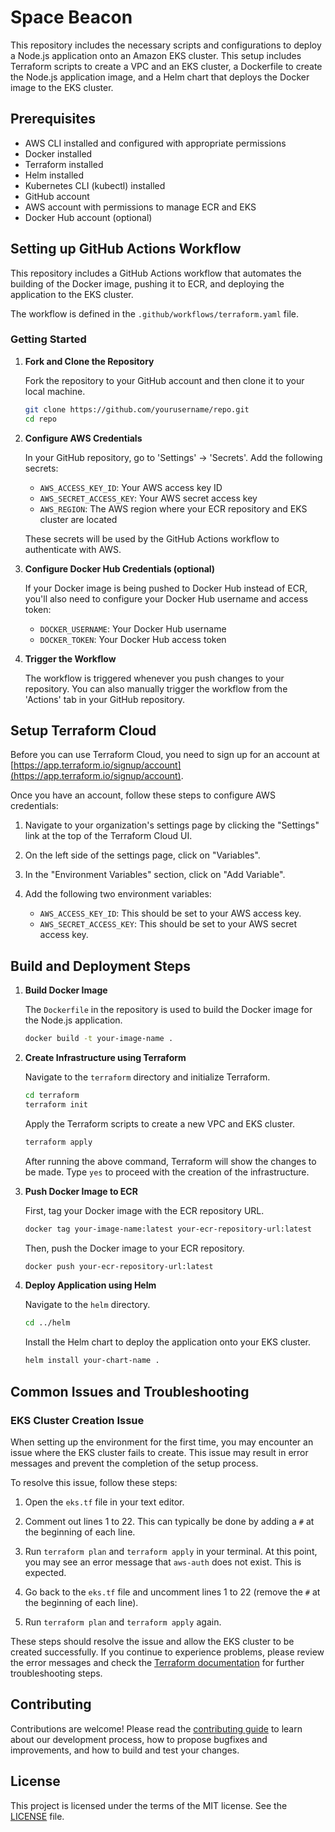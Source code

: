 # Space Beacon

This repository includes the necessary scripts and configurations to deploy a Node.js application onto an Amazon EKS cluster. This setup includes Terraform scripts to create a VPC and an EKS cluster, a Dockerfile to create the Node.js application image, and a Helm chart that deploys the Docker image to the EKS cluster.

## Prerequisites

- AWS CLI installed and configured with appropriate permissions
- Docker installed
- Terraform installed
- Helm installed
- Kubernetes CLI (kubectl) installed
- GitHub account
- AWS account with permissions to manage ECR and EKS
- Docker Hub account (optional)

## Setting up GitHub Actions Workflow

This repository includes a GitHub Actions workflow that automates the building of the Docker image, pushing it to ECR, and deploying the application to the EKS cluster.

The workflow is defined in the `.github/workflows/terraform.yaml` file.

### Getting Started

1. **Fork and Clone the Repository**

    Fork the repository to your GitHub account and then clone it to your local machine.

    ```bash
    git clone https://github.com/yourusername/repo.git
    cd repo
    ```

2. **Configure AWS Credentials**

   In your GitHub repository, go to 'Settings' -> 'Secrets'. Add the following secrets:

   - `AWS_ACCESS_KEY_ID`: Your AWS access key ID
   - `AWS_SECRET_ACCESS_KEY`: Your AWS secret access key
   - `AWS_REGION`: The AWS region where your ECR repository and EKS cluster are located

   These secrets will be used by the GitHub Actions workflow to authenticate with AWS.

3. **Configure Docker Hub Credentials (optional)**

   If your Docker image is being pushed to Docker Hub instead of ECR, you'll also need to configure your Docker Hub username and access token:

   - `DOCKER_USERNAME`: Your Docker Hub username
   - `DOCKER_TOKEN`: Your Docker Hub access token

4. **Trigger the Workflow**

   The workflow is triggered whenever you push changes to your repository. You can also manually trigger the workflow from the 'Actions' tab in your GitHub repository.

## Setup Terraform Cloud

Before you can use Terraform Cloud, you need to sign up for an account at [https://app.terraform.io/signup/account](https://app.terraform.io/signup/account).

Once you have an account, follow these steps to configure AWS credentials:

1. Navigate to your organization's settings page by clicking the "Settings" link at the top of the Terraform Cloud UI.

2. On the left side of the settings page, click on "Variables".

3. In the "Environment Variables" section, click on "Add Variable".

4. Add the following two environment variables:
   
   - `AWS_ACCESS_KEY_ID`: This should be set to your AWS access key.
   - `AWS_SECRET_ACCESS_KEY`: This should be set to your AWS secret access key.

## Build and Deployment Steps

1. **Build Docker Image**

   The `Dockerfile` in the repository is used to build the Docker image for the Node.js application.

    ```bash
    docker build -t your-image-name .
    ```

2. **Create Infrastructure using Terraform**

   Navigate to the `terraform` directory and initialize Terraform.

    ```bash
    cd terraform
    terraform init
    ```

   Apply the Terraform scripts to create a new VPC and EKS cluster.

    ```bash
    terraform apply
    ```

   After running the above command, Terraform will show the changes to be made. Type `yes` to proceed with the creation of the infrastructure.

3. **Push Docker Image to ECR**

   First, tag your Docker image with the ECR repository URL.

    ```bash
    docker tag your-image-name:latest your-ecr-repository-url:latest
    ```

   Then, push the Docker image to your ECR repository.

    ```bash
    docker push your-ecr-repository-url:latest
    ```

4. **Deploy Application using Helm**

   Navigate to the `helm` directory.

    ```bash
    cd ../helm
    ```

   Install the Helm chart to deploy the application onto your EKS cluster.

    ```bash
    helm install your-chart-name .
    ```
## Common Issues and Troubleshooting

### EKS Cluster Creation Issue

When setting up the environment for the first time, you may encounter an issue where the EKS cluster fails to create. This issue may result in error messages and prevent the completion of the setup process.

To resolve this issue, follow these steps:

1. Open the `eks.tf` file in your text editor.

2. Comment out lines 1 to 22. This can typically be done by adding a `#` at the beginning of each line.

3. Run `terraform plan` and `terraform apply` in your terminal. At this point, you may see an error message that `aws-auth` does not exist. This is expected.

4. Go back to the `eks.tf` file and uncomment lines 1 to 22 (remove the `#` at the beginning of each line).

5. Run `terraform plan` and `terraform apply` again.

These steps should resolve the issue and allow the EKS cluster to be created successfully. If you continue to experience problems, please review the error messages and check the [Terraform documentation](https://www.terraform.io/docs/) for further troubleshooting steps.

## Contributing

Contributions are welcome! Please read the [contributing guide](CONTRIBUTING.md) to learn about our development process, how to propose bugfixes and improvements, and how to build and test your changes.

## License

This project is licensed under the terms of the MIT license. See the [LICENSE](LICENSE) file.
